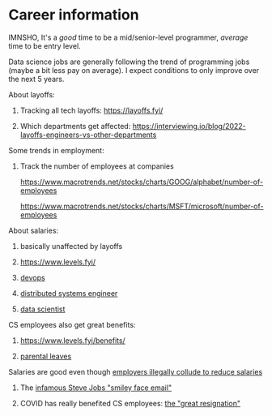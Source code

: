 # Career information

IMNSHO, It's a *good* time to be a mid/senior-level programmer, *average* time to be entry level.

Data science jobs are generally following the trend of programming jobs (maybe a bit less pay on average).
I expect conditions to only improve over the next 5 years.

About layoffs:

1. Tracking all tech layoffs: <https://layoffs.fyi/>

1. Which departments get affected: <https://interviewing.io/blog/2022-layoffs-engineers-vs-other-departments>

Some trends in employment:

1. Track the number of employees at companies
    
    https://www.macrotrends.net/stocks/charts/GOOG/alphabet/number-of-employees

    https://www.macrotrends.net/stocks/charts/MSFT/microsoft/number-of-employees

About salaries:

1. basically unaffected by layoffs

1. <https://www.levels.fyi/>

1. [devops](https://www.levels.fyi/Salaries/Software-Engineer/DevOps/)
1. [distributed systems engineer](https://www.levels.fyi/Salaries/Software-Engineer/Distributed-Systems/)
1. [data scientist](https://www.levels.fyi/comp.html?track=Data%20Scientist)

CS employees also get great benefits:

1. <https://www.levels.fyi/benefits/>

1. [parental leaves](https://www.vox.com/2018/1/31/16944976/new-parents-tech-companies-google-hp-facebook-twitter-netflix)

Salaries are good even though [employers illegally collude to reduce salaries](https://en.wikipedia.org/wiki/High-Tech_Employee_Antitrust_Litigation)

1. The [infamous Steve Jobs "smiley face email"](https://www.businessinsider.com/steve-jobs-smiley-face-email-2014-3)

1. COVID has really benefited CS employees: [the "great resignation"](https://news.ycombinator.com/item?id=27687617)

<!--
1. Good forum for CS career advice: <https://www.reddit.com/r/cscareerquestions/top/>
-->
